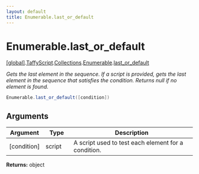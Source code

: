 ```yaml
---
layout: default
title: Enumerable.last_or_default
---
```


# Enumerable.last_or_default

[\[global\]]({{site.baseurl}}/docs/).[TaffyScript]({{site.baseurl}}/docs/TaffyScript/).[Collections]({{site.baseurl}}/docs/TaffyScript/Collections/).[Enumerable]({{site.baseurl}}/docs/TaffyScript/Collections/Enumerable/).[last_or_default]({{site.baseurl}}/docs/TaffyScript/Collections/Enumerable/last_or_default/)

_Gets the last element in the sequence. If a script is provided, gets the last element in the sequence that satisfies the condition. Returns null if no element is found._

```cs
Enumerable.last_or_default([condition])
```

## Arguments

<table>
  <col width="15%">
  <col width="15%">
  <thead>
    <tr>
      <th>Argument</th>
      <th>Type</th>
      <th>Description</th>
    </tr>
  </thead>
  <tbody>
    <tr>
      <td>[condition]</td>
      <td>script</td>
      <td>A script used to test each element for a condition.</td>
    </tr>
  </tbody>
</table>

**Returns:** object
